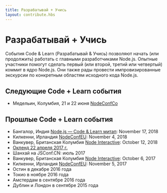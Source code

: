 ```yaml
---
title: Разрабатывай + Учись
layout: contribute.hbs
---
```


# Разрабатывай + Учись

События Code & Learn (Разрабатывай & Учись) позволяют начать (или продолжить) работать с главными разработчиками Node.js. Опытные участники помогут сделать первый (или второй, третий или четвертый) коммит в ядро Node.js. Они также рады провести импровизированные экскурсии по конкретным областям исходного кода Node.js.

## Следующие Code + Learn события

- Медельин, Колумбия, 21 и 22 июня [NodeConfCo](https://colombia.nodeconf.com/)

## Прошлые Code + Learn события

- Бангалор, Индия [Node.js ― Code & Learn митап](https://www.meetup.com/Polyglot-Languages-Runtimes-Java-JVM-nodejs-Swift/events/256057028/): November 17, 2018
- Килкенни, Ирландия [NodeConfEU](https://www.nodeconf.eu/): November 4, 2018
- Ванкувер, Британская Колумбия [Node Interactive](https://events.linuxfoundation.org/events/node-js-interactive-2018/): October 12, 2018
- [Окленд 22 апреля 2017 г.](https://medium.com/the-node-js-collection/code-learn-learn-how-to-contribute-to-node-js-core-8a2dbdf9be45)
- Шанхай на JSConf.CN: июль 2017
- Ванкувер, Британская Колумбия [Node Interactive](http://events.linuxfoundation.org/events/node-interactive): October 6, 2017
- Килкенни, Ирландия [NodeConfEU](http://www.nodeconf.eu/): November 5, 2017
- Остин в декабре 2016 года
- Токио в ноябре 2016 года
- Амстердам в сентябре 2016 года
- Дублин и Лондон в сентябре 2015 года
